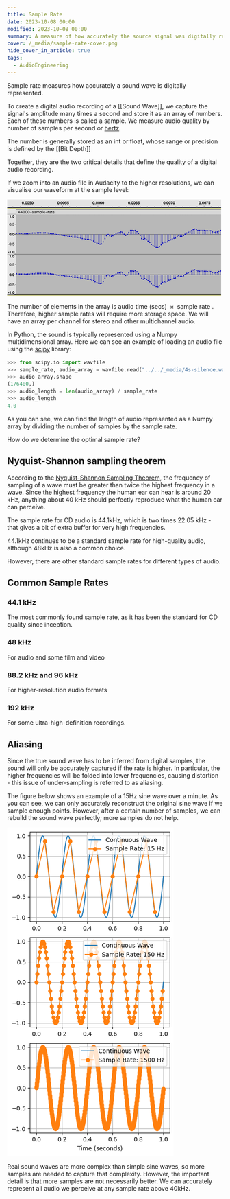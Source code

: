 ```yaml
---
title: Sample Rate
date: 2023-10-08 00:00
modified: 2023-10-08 00:00
summary: A measure of how accurately the source signal was digitally represented
cover: /_media/sample-rate-cover.png
hide_cover_in_article: true
tags:
  - AudioEngineering
---
```


Sample rate measures how accurately a sound wave is digitally represented.

To create a digital audio recording of a [[Sound Wave]], we capture the signal's amplitude many times a second and store it as an array of numbers. Each of these numbers is called a sample. We measure audio quality by number of samples per second or [hertz](https://en.wikipedia.org/wiki/Hertz).

The number is generally stored as an int or float, whose range or precision is defined by the [[Bit Depth]]

Together, they are the two critical details that define the quality of a digital audio recording.

If we zoom into an audio file in Audacity to the higher resolutions, we can visualise our waveform at the sample level:

![](../_media/sample-rate-1.png)

The number of elements in the array is $\text{ audio time (secs) } \times \text{ sample rate }$. Therefore, higher sample rates will require more storage space. We will have an array per channel for stereo and other multichannel audio.

In Python, the sound is typically represented using a Numpy multidimensional array. Here we can see an example of loading an audio file using the [scipy](https://scipy.org/) library:

```python
>>> from scipy.io import wavfile
>>> sample_rate, audio_array = wavfile.read("../../_media/4s-silence.wav")
>>> audio_array.shape
(176400,)
>>> audio_length = len(audio_array) / sample_rate
>>> audio_length
4.0
```

As you can see, we can find the length of audio represented as a Numpy array by dividing the number of samples by the sample rate.

How do we determine the optimal sample rate?
## Nyquist-Shannon sampling theorem

According to the [Nyquist-Shannon Sampling Theorem](https://en.wikipedia.org/wiki/Nyquist%E2%80%93Shannon_sampling_theorem), the frequency of sampling of a wave must be greater than twice the highest frequency in a wave. Since the highest frequency the human ear can hear is around 20 kHz, anything about 40 kHz should perfectly reproduce what the human ear can perceive.

The sample rate for CD audio is 44.1kHz, which is two times 22.05 kHz - that gives a bit of extra buffer for very high frequencies.

44.1kHz continues to be a standard sample rate for high-quality audio, although 48kHz is also a common choice.

However, there are other standard sample rates for different types of audio.

## Common Sample Rates

### 44.1 kHz

The most commonly found sample rate, as it has been the standard for CD quality since inception.
### 48 kHz

For audio and some film and video
### 88.2 kHz and 96 kHz

For higher-resolution audio formats
### 192 kHz

For some ultra-high-definition recordings.
## Aliasing

Since the true sound wave has to be inferred from digital samples, the sound will only be accurately captured if the rate is higher. In particular, the higher frequencies will be folded into lower frequencies, causing distortion - this issue of under-sampling is referred to as aliasing.

The figure below shows an example of a 15Hz sine wave over a minute. As you can see, we can only accurately reconstruct the original sine wave if we sample enough points. However, after a certain number of samples, we can rebuild the sound wave perfectly; more samples do not help.

![](../_media/sample-rate-examples.png)

Real sound waves are more complex than simple sine waves, so more samples are needed to capture that complexity. However, the important detail is that more samples are not necessarily better. We can accurately represent all audio we perceive at any sample rate above 40kHz.